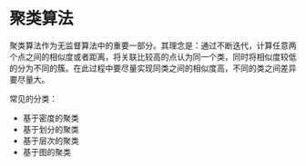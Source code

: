 # 聚类算法

聚类算法作为无监督算法中的重要一部分。其理念是：通过不断迭代，计算任意两个点之间的相似度或者距离，将关联比较高的点认为同一个类，同时将相似度较低的分为不同的簇。在此过程中要尽量实现同类之间的相似度高，不同的类之间差异要尽量大。

常见的分类：

+ 基于密度的聚类
+ 基于划分的聚类
+ 基于层次的聚类
+ 基于图的聚类


